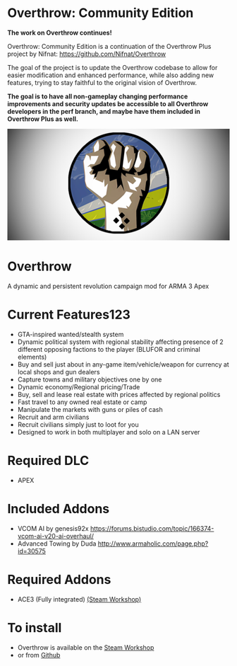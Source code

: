 
# Overthrow: Community Edition
**The work on Overthrow continues!**

Overthrow: Community Edition is a continuation of the Overthrow Plus project by Nifnat: https://github.com/Nifnat/Overthrow

The goal of the project is to update the Overthrow codebase to allow for easier modification and enhanced performance, while also adding new features, trying to stay faithful to the original vision of Overthrow.

**The goal is to have all non-gameplay changing performance improvements and security updates be accessible to all Overthrow developers in the perf branch, and maybe have them included in Overthrow Plus as well.**

![image](https://raw.githubusercontent.com/rekterakathom/Overthrow/master/addons/overthrow_main/campaign/OTCE-splash.jpg)

# Overthrow
A dynamic and persistent revolution campaign mod for ARMA 3 Apex

# Current Features123
* GTA-inspired wanted/stealth system
* Dynamic political system with regional stability affecting presence of 2 different opposing factions to the player (BLUFOR and criminal elements)
* Buy and sell just about in any-game item/vehicle/weapon for currency at local shops and gun dealers
* Capture towns and military objectives one by one
* Dynamic economy/Regional pricing/Trade
* Buy, sell and lease real estate with prices affected by regional politics
* Fast travel to any owned real estate or camp
* Manipulate the markets with guns or piles of cash
* Recruit and arm civilians
* Recruit civilians simply just to loot for you
* Designed to work in both multiplayer and solo on a LAN server

# Required DLC
* APEX

# Included Addons
* VCOM AI by genesis92x https://forums.bistudio.com/topic/166374-vcom-ai-v20-ai-overhaul/
* Advanced Towing by Duda http://www.armaholic.com/page.php?id=30575

# Required Addons
* ACE3 (Fully integrated) [(Steam Workshop)](https://steamcommunity.com/sharedfiles/filedetails/?id=463939057)

# To install
* Overthrow is available on the [Steam Workshop](http://steamcommunity.com/sharedfiles/filedetails/?id=2824471652)
* or from [Github](https://github.com/ArmaOverthrow/Overthrow.Tanoa/releases/latest)
